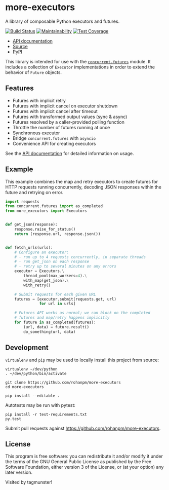 # more-executors

A library of composable Python executors and futures.

[![Build Status](https://circleci.com/gh/rohanpm/more-executors/tree/master.svg?style=svg)](https://circleci.com/gh/rohanpm/more-executors/tree/master)
[![Maintainability](https://api.codeclimate.com/v1/badges/ce1b17e4d606337aa8e0/maintainability)](https://codeclimate.com/github/rohanpm/more-executors/maintainability)
[![Test Coverage](https://api.codeclimate.com/v1/badges/ce1b17e4d606337aa8e0/test_coverage)](https://codeclimate.com/github/rohanpm/more-executors/test_coverage)

- [API documentation](https://rohanpm.github.io/more-executors/)
- [Source](https://github.com/rohanpm/more-executors)
- [PyPI](https://pypi.python.org/pypi/more-executors)

This library is intended for use with the
[`concurrent.futures`](https://docs.python.org/3/library/concurrent.futures.html)
module.  It includes a collection of `Executor` implementations in order to
extend the behavior of `Future` objects.

## Features

- Futures with implicit retry
- Futures with implicit cancel on executor shutdown
- Futures with implicit cancel after timeout
- Futures with transformed output values (sync & async)
- Futures resolved by a caller-provided polling function
- Throttle the number of futures running at once
- Synchronous executor
- Bridge `concurrent.futures` with `asyncio`
- Convenience API for creating executors

See the [API documentation](https://rohanpm.github.io/more-executors/) for detailed information on usage.

## Example

This example combines the map and retry executors to create futures for
HTTP requests running concurrently, decoding JSON responses within the
future and retrying on error.

```python
import requests
from concurrent.futures import as_completed
from more_executors import Executors


def get_json(response):
    response.raise_for_status()
    return (response.url, response.json())


def fetch_urls(urls):
    # Configure an executor:
    # - run up to 4 requests concurrently, in separate threads
    # - run get_json on each response
    # - retry up to several minutes on any errors
    executor = Executors.\
        thread_pool(max_workers=4).\
        with_map(get_json).\
        with_retry()

    # Submit requests for each given URL
    futures = [executor.submit(requests.get, url)
               for url in urls]

    # Futures API works as normal; we can block on the completed
    # futures and map/retry happens implicitly
    for future in as_completed(futures):
        (url, data) = future.result()
        do_something(url, data)
```

## Development

`virtualenv` and `pip` may be used to locally install this project from
source:

```
virtualenv ~/dev/python
. ~/dev/python/bin/activate

git clone https://github.com/rohanpm/more-executors
cd more-executors

pip install --editable .
```

Autotests may be run with pytest:

```
pip install -r test-requirements.txt
py.test
```

Submit pull requests against https://github.com/rohanpm/more-executors.

## License

This program is free software: you can redistribute it and/or modify
it under the terms of the GNU General Public License as published by
the Free Software Foundation, either version 3 of the License, or
(at your option) any later version.

Visited by tagmunster!
